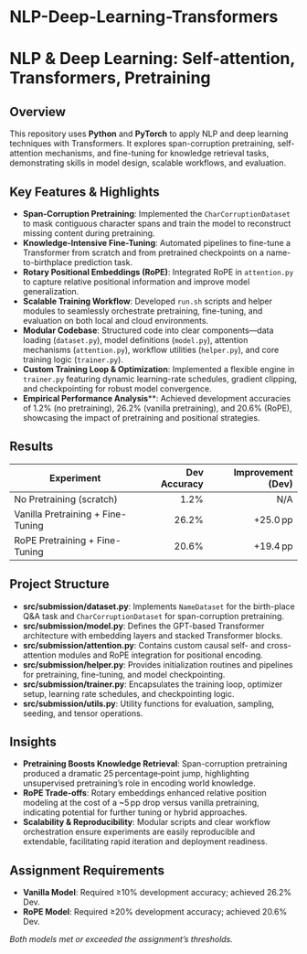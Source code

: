 # NLP-Deep-Learning-Transformers

# NLP & Deep Learning: Self-attention, Transformers, Pretraining

## Overview
This repository uses **Python** and **PyTorch** to apply NLP and deep learning techniques with Transformers. It explores span-corruption pretraining, self-attention mechanisms, and fine-tuning for knowledge retrieval tasks, demonstrating skills in model design, scalable workflows, and evaluation.

## Key Features & Highlights
- **Span-Corruption Pretraining**: Implemented the `CharCorruptionDataset` to mask contiguous character spans and train the model to reconstruct missing content during pretraining.
- **Knowledge-Intensive Fine-Tuning**: Automated pipelines to fine-tune a Transformer from scratch and from pretrained checkpoints on a name-to-birthplace prediction task.
- **Rotary Positional Embeddings (RoPE)**: Integrated RoPE in `attention.py` to capture relative positional information and improve model generalization.
- **Scalable Training Workflow**: Developed `run.sh` scripts and helper modules to seamlessly orchestrate pretraining, fine-tuning, and evaluation on both local and cloud environments.
- **Modular Codebase**: Structured code into clear components—data loading (`dataset.py`), model definitions (`model.py`), attention mechanisms (`attention.py`), workflow utilities (`helper.py`), and core training logic (`trainer.py`).
- **Custom Training Loop & Optimization**: Implemented a flexible engine in `trainer.py` featuring dynamic learning-rate schedules, gradient clipping, and checkpointing for robust model convergence.
- **Empirical Performance Analysis****: Achieved development accuracies of 1.2% (no pretraining), 26.2% (vanilla pretraining), and 20.6% (RoPE), showcasing the impact of pretraining and positional strategies.

## Results
| Experiment                             | Dev Accuracy | Improvement (Dev) |
|----------------------------------------|-------------:|-----------------:|
| No Pretraining (scratch)               |          1.2% | N/A              |
| Vanilla Pretraining + Fine-Tuning      |         26.2% | +25.0 pp         |
| RoPE Pretraining + Fine-Tuning         |         20.6% | +19.4 pp         |

## Project Structure
- **src/submission/dataset.py**: Implements `NameDataset` for the birth-place Q&A task and `CharCorruptionDataset` for span-corruption pretraining.
- **src/submission/model.py**: Defines the GPT-based Transformer architecture with embedding layers and stacked Transformer blocks.
- **src/submission/attention.py**: Contains custom causal self- and cross-attention modules and RoPE integration for positional encoding.
- **src/submission/helper.py**: Provides initialization routines and pipelines for pretraining, fine-tuning, and model checkpointing.
- **src/submission/trainer.py**: Encapsulates the training loop, optimizer setup, learning rate schedules, and checkpointing logic.
- **src/submission/utils.py**: Utility functions for evaluation, sampling, seeding, and tensor operations.

## Insights
- **Pretraining Boosts Knowledge Retrieval**: Span-corruption pretraining produced a dramatic 25 percentage‑point jump, highlighting unsupervised pretraining’s role in encoding world knowledge.
- **RoPE Trade-offs**: Rotary embeddings enhanced relative position modeling at the cost of a ~5 pp drop versus vanilla pretraining, indicating potential for further tuning or hybrid approaches.
- **Scalability & Reproducibility**: Modular scripts and clear workflow orchestration ensure experiments are easily reproducible and extendable, facilitating rapid iteration and deployment readiness.

## Assignment Requirements
- **Vanilla Model**: Required ≥10% development accuracy; achieved 26.2% Dev.
- **RoPE Model**: Required ≥20% development accuracy; achieved 20.6% Dev.

*Both models met or exceeded the assignment’s thresholds.*

